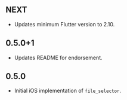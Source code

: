 ## NEXT

* Updates minimum Flutter version to 2.10.

## 0.5.0+1

* Updates README for endorsement.

## 0.5.0

* Initial iOS implementation of `file_selector`.
